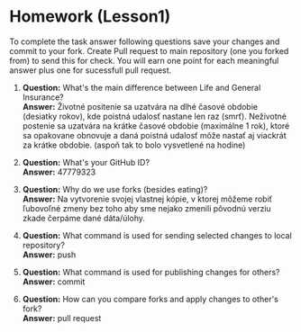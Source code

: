# Homework (Lesson1)
To complete the task answer following questions save your changes and commit to your fork. Create Pull request to main repository (one you forked from) to send this for check. You will earn one point for each meaningful answer plus one for sucessfull pull request.

1. **Question:** What's the main difference between Life and General Insurance?  
   **Answer:** Životné positenie sa uzatvára na dlhé časové obdobie (desiatky rokov), kde poistná udalosť nastane len raz (smrť). Neživotné postenie sa uzatvára na krátke časové obdobie (maximálne 1 rok), ktoré sa opakovane obnovuje a daná poistná udalosť môže nastať aj viackrát za krátke obdobie. (aspoň tak to bolo vysvetlené na hodine)

2. **Question:** What's your GitHub ID?  
   **Answer:** 47779323

3. **Question:** Why do we use forks (besides eating)?  
   **Answer:** Na vytvorenie svojej vlastnej kópie, v ktorej môžeme robiť ľubovoľné zmeny bez toho aby sme nejako zmenili pôvodnú verziu zkade čerpáme dané dáta/úlohy.

4. **Question:** What command is used for sending selected changes to local repository?  
   **Answer:** push

5. **Question:** What command is used for publishing changes for others?  
   **Answer:** commit

6. **Question:** How can you compare forks and apply changes to other's fork?  
   **Answer:** pull request
